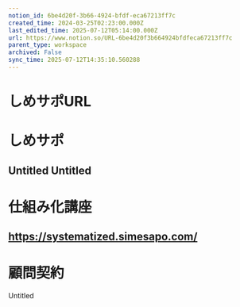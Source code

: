 ```yaml
---
notion_id: 6be4d20f-3b66-4924-bfdf-eca67213ff7c
created_time: 2024-03-25T02:23:00.000Z
last_edited_time: 2025-07-12T05:14:00.000Z
url: https://www.notion.so/URL-6be4d20f3b664924bfdfeca67213ff7c
parent_type: workspace
archived: False
sync_time: 2025-07-12T14:35:10.560288
---
```


# しめサポURL

# しめサポ
Untitled 
Untitled 
---
# 仕組み化講座
https://systematized.simesapo.com/
---
# 顧問契約
Untitled 
